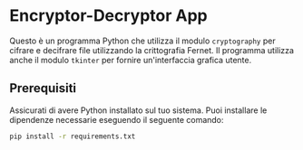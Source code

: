 # Encryptor-Decryptor App

Questo è un programma Python che utilizza il modulo `cryptography` per cifrare e decifrare file utilizzando la crittografia Fernet. Il programma utilizza anche il modulo `tkinter` per fornire un'interfaccia grafica utente.

## Prerequisiti

Assicurati di avere Python installato sul tuo sistema. Puoi installare le dipendenze necessarie eseguendo il seguente comando:

```bash
pip install -r requirements.txt
